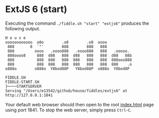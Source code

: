 ExtJS 6 (start)
======

Executing the command `./fiddle.sh "start" "extjs6"` produces the following output.

    H o u s e
    oooooooooooo  o8o        .o8        .o8  oooo
     888       8  `"'        888        888   888
     888         oooo   .oooo888   .oooo888   888   .ooooo.
     888oooo8     888  d88   888  d88   888   888  d88   88b
     888          888  888   888  888   888   888  888ooo888
     888          888  888   888  888   888   888  888    .o
    o888o        o888o  Y8bod88P   Y8bod88P  o888o  Y8bod8P
    
    FIDDLE.SH
    FIDDLE-START.SH
    ├────STARTSERVER
    Serving "/Users/e13542/github/house/fiddles/extjs6" at http://127.0.0.1:1841
    

Your default web browser should then open to the root [index.html](index.html) page using port 1841.  To stop the
web server, simply press `Ctrl`-`C`.

